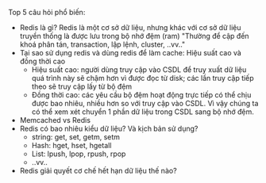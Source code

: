 Top 5 câu hỏi phổ biến:

-   Redis là gì? Redis là một cơ sở dữ liệu, nhưng khác với cơ sở dữ liệu truyền thống là được lưu trong bộ nhớ đệm (ram)
    "Thường để cập đến khoá phân tán, transaction, lập lệnh, cluster, ..vv.."
-   Tại sao sử dụng redis và dùng redis để làm cache: Hiệu suất cao và đồng thời cao
    -   Hiệu suất cao: người dùng truy cập vào CSDL để truy xuất dữ liệu quá trình này sẽ chậm hơn vì được đọc từ disk; các lần truy cập tiếp theo sẽ truy cập lấy từ bộ đệm
    -   Đồng thời cao: các yêu cầu bộ đệm hoạt động trực tiếp có thể chịu được bao nhiêu, nhiều hơn so với truy cập vào CSDL. Vì vậy chúng ta có thể xem xét chuyển 1 phần dữ liệu trong CSDL sang bộ nhớ đệm.
-   Memcached vs Redis
-   Redis có bao nhiêu kiểu dữ liệu? Và kịch bản sử dụng?
    -   string: get, set, getm, setm
    -   Hash: hget, hset, hgetall
    -   List: lpush, lpop, rpush, rpop
    -   ..vv..
-   Redis giải quyết cơ chế hết hạn dữ liệu thế nào?

